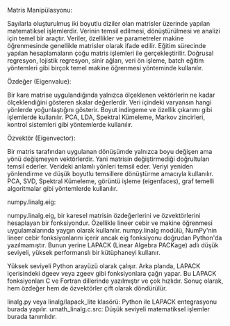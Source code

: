 Matris Manipülasyonu:

Sayılarla oluşturulmuş iki boyutlu diziler olan matrisler üzerinde yapılan matematiksel işlemlerdir. Verinin temsil edilmesi, dönüştürülmesi ve analizi için temel bir araçtır. Veriler, özellikler ve parametreler makine öğrenmesinde genellikle matrisler olarak ifade edilir. Eğitim sürecinde yapılan hesaplamaların çoğu matris işlemleri ile gerçekleştirilir. Doğrusal regresyon, lojistik regresyon, sinir ağları, veri ön işleme, batch eğitim yöntemleri gibi birçok temel makine öğrenmesi yönteminde kullanılır.
 
Özdeğer (Eigenvalue):

Bir kare matrise uygulandığında yalnızca ölçeklenen vektörlerin ne kadar ölçeklendiğini gösteren skalar değerlerdir. Veri içindeki varyansın hangi yönlerde yoğunlaştığını gösterir. Boyut indirgeme ve özellik çıkarımı gibi işlemlerde kullanılır. PCA, LDA, Spektral Kümeleme, Markov zincirleri, kontrol sistemleri gibi yöntemlerde kullanılır.

Özvektör (Eigenvector):

Bir matris tarafından uygulanan dönüşümde yalnızca boyu değişen ama yönü değişmeyen vektörlerdir. Yani matrisin değiştirmediği doğrultuları temsil ederler. Verideki anlamlı yönleri temsil eder. Veriyi yeniden yönlendirme ve düşük boyutlu temsillere dönüştürme amacıyla kullanılır. PCA, SVD, Spektral Kümeleme, görüntü işleme (eigenfaces), graf temelli algoritmalar gibi yöntemlerde kullanılır.

numpy.linalg.eig:

numpy.linalg.eig, bir karesel matrisin özdeğerlerini ve özvektörlerini hesaplayan bir fonksiyondur. Özellikle lineer cebir ve makine öğrenmesi uygulamalarında yaygın olarak kullanılır. numpy.linalg modülü, NumPy'nin lineer cebir fonksiyonlarını içerir ancak eig fonksiyonu doğrudan Python'da yazılmamıştır. Bunun yerine LAPACK (Linear Algebra PACKage) adlı düşük seviyeli, yüksek performanslı bir kütüphaneyi kullanır.

Yüksek seviyeli Python arayüzü olarak çalışır. Arka planda, LAPACK içerisindeki dgeev veya zgeev gibi fonksiyonlara çağrı yapar. Bu LAPACK fonksiyonları C ve Fortran dillerinde yazılmıştır ve çok hızlıdır. Sonuç olarak, hem özdeğer hem de özvektörler çift olarak döndürülür.

linalg.py veya linalg/lapack_lite klasörü: Python ile LAPACK entegrasyonu burada yapılır. umath_linalg.c.src: Düşük seviyeli matematiksel işlemler burada tanımlıdır.
